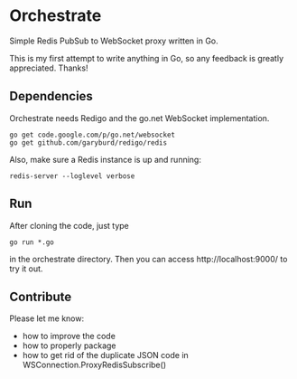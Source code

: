Orchestrate
===========

Simple Redis PubSub to WebSocket proxy written in Go.

This is my first attempt to write anything in Go, so any feedback is greatly appreciated. Thanks!


Dependencies
------------

Orchestrate needs Redigo and the go.net WebSocket implementation.

    go get code.google.com/p/go.net/websocket
	go get github.com/garyburd/redigo/redis

Also, make sure a Redis instance is up and running:

    redis-server --loglevel verbose


Run
---

After cloning the code, just type

    go run *.go

in the orchestrate directory. Then you can access http://localhost:9000/ to try it out.


Contribute
----------

Please let me know:

* how to improve the code
* how to properly package
* how to get rid of the duplicate JSON code in WSConnection.ProxyRedisSubscribe()
